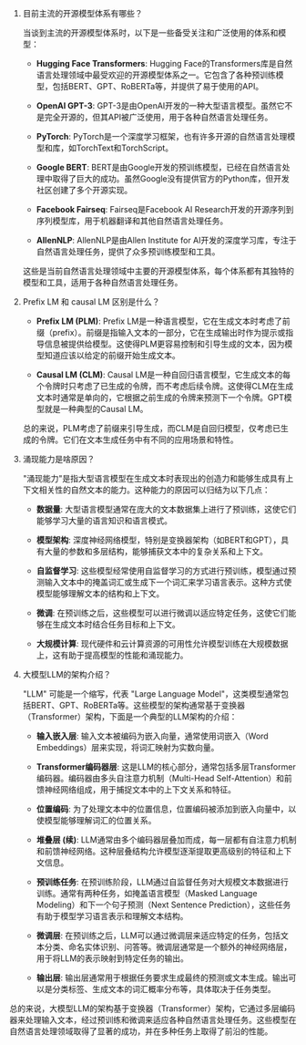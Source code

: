 1. 目前主流的开源模型体系有哪些？

   当谈到主流的开源模型体系时，以下是一些备受关注和广泛使用的体系和模型：

   - **Hugging Face Transformers**: Hugging Face的Transformers库是自然语言处理领域中最受欢迎的开源模型体系之一。它包含了各种预训练模型，包括BERT、GPT、RoBERTa等，并提供了易于使用的API。

   - **OpenAI GPT-3**: GPT-3是由OpenAI开发的一种大型语言模型。虽然它不是完全开源的，但其API被广泛使用，用于各种自然语言处理任务。

   - **PyTorch**: PyTorch是一个深度学习框架，也有许多开源的自然语言处理模型和库，如TorchText和TorchScript。

   - **Google BERT**: BERT是由Google开发的预训练模型，已经在自然语言处理中取得了巨大的成功。虽然Google没有提供官方的Python库，但开发社区创建了多个开源实现。

   - **Facebook Fairseq**: Fairseq是Facebook AI Research开发的开源序列到序列模型库，用于机器翻译和其他自然语言处理任务。

   - **AllenNLP**: AllenNLP是由Allen Institute for AI开发的深度学习库，专注于自然语言处理任务，提供了众多预训练模型和工具。

   这些是当前自然语言处理领域中主要的开源模型体系，每个体系都有其独特的模型和工具，适用于各种自然语言处理任务。

2. Prefix LM 和 causal LM 区别是什么？

   - **Prefix LM (PLM)**: Prefix LM是一种语言模型，它在生成文本时考虑了前缀（prefix）。前缀是指输入文本的一部分，它在生成输出时作为提示或指导信息被提供给模型。这使得PLM更容易控制和引导生成的文本，因为模型知道应该以给定的前缀开始生成文本。

   - **Causal LM (CLM)**: Causal LM是一种自回归语言模型，它生成文本的每个令牌时只考虑了已生成的令牌，而不考虑后续令牌。这使得CLM在生成文本时通常是单向的，它根据之前生成的令牌来预测下一个令牌。GPT模型就是一种典型的Causal LM。

   总的来说，PLM考虑了前缀来引导生成，而CLM是自回归模型，仅考虑已生成的令牌。它们在文本生成任务中有不同的应用场景和特性。

3. 涌现能力是啥原因？

   "涌现能力"是指大型语言模型在生成文本时表现出的创造力和能够生成具有上下文相关性的自然文本的能力。这种能力的原因可以归结为以下几点：

   - **数据量**: 大型语言模型通常在庞大的文本数据集上进行了预训练，这使它们能够学习大量的语言知识和语言模式。

   - **模型架构**: 深度神经网络模型，特别是变换器架构（如BERT和GPT），具有大量的参数和多层结构，能够捕获文本中的复杂关系和上下文。

   - **自监督学习**: 这些模型经常使用自监督学习的方式进行预训练，模型通过预测输入文本中的掩盖词汇或生成下一个词汇来学习语言表示。这种方式使模型能够理解文本的结构和上下文。

   - **微调**: 在预训练之后，这些模型可以进行微调以适应特定任务，这使它们能够在生成文本时结合任务目标和上下文。

   - **大规模计算**: 现代硬件和云计算资源的可用性允许模型训练在大规模数据上，这有助于提高模型的性能和涌现能力。

4. 大模型LLM的架构介绍？

   "LLM" 可能是一个缩写，代表 "Large Language Model"，这类模型通常包括BERT、GPT、RoBERTa等。这些模型的架构通常基于变换器（Transformer）架构，下面是一个典型的LLM架构的介绍：

   - **输入嵌入层**: 输入文本被编码为嵌入向量，通常使用词嵌入（Word Embeddings）层来实现，将词汇映射为实数向量。

   - **Transformer编码器层**: 这是LLM的核心部分，通常包括多层Transformer编码器。编码器由多头自注意力机制（Multi-Head Self-Attention）和前馈神经网络组成，用于捕捉文本中的上下文关系和特征。

   - **位置编码**: 为了处理文本中的位置信息，位置编码被添加到嵌入向量中，以使模型能够理解词汇的位置关系。
   - **堆叠层 (续)**: LLM通常由多个编码器层叠加而成，每一层都有自注意力机制和前馈神经网络。这种层叠结构允许模型逐渐提取更高级别的特征和上下文信息。

   - **预训练任务**: 在预训练阶段，LLM通过自监督任务对大规模文本数据进行训练。通常有两种任务，如掩盖语言模型（Masked Language Modeling）和下一个句子预测（Next Sentence Prediction），这些任务有助于模型学习语言表示和理解文本结构。

   - **微调层**: 在预训练之后，LLM可以通过微调层来适应特定的任务，包括文本分类、命名实体识别、问答等。微调层通常是一个额外的神经网络层，用于将LLM的表示映射到特定任务的输出。

   - **输出层**: 输出层通常用于根据任务要求生成最终的预测或文本生成。输出可以是分类标签、生成文本的词汇概率分布等，具体取决于任务类型。

  总的来说，大模型LLM的架构基于变换器（Transformer）架构，它通过多层编码器来处理输入文本，经过预训练和微调来适应各种自然语言处理任务。这些模型在自然语言处理领域取得了显著的成功，并在多种任务上取得了前沿的性能。

